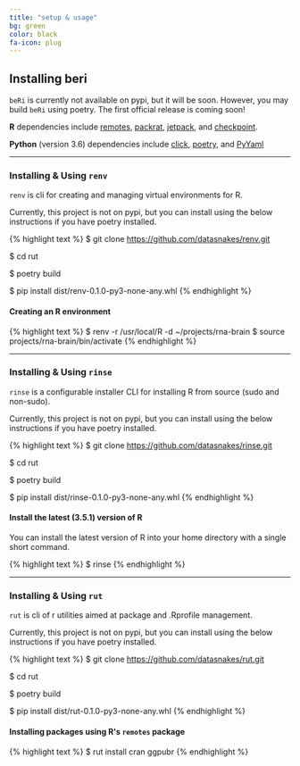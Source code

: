 ```yaml
---
title: "setup & usage"
bg: green
color: black
fa-icon: plug
---
```


## Installing beri

`beRi` is currently not available on pypi, but it will be soon. However, you may build `beRi` using poetry. The first official release is coming soon!

**R** dependencies include [remotes](https://github.com/r-lib/remotes), [packrat](https://github.com/rstudio/packrat), [jetpack](https://github.com/datasnakes/jetpack), and [checkpoint](https://github.com/RevolutionAnalytics/checkpoint).

**Python** (version 3.6) dependencies include [click](https://github.com/pallets/click), [poetry](https://github.com/sdispater/poetry), and [PyYaml](http://pyyaml.org/wiki/PyYAMLDocumentation)

-------------------------

### Installing & Using `renv`

`renv` is cli for creating and managing virtual environments for R.

Currently, this project is not on pypi, but you can install using the below
instructions if you have poetry installed.

{% highlight text %}
$ git clone https://github.com/datasnakes/renv.git  

$ cd rut  

$ poetry build  

$ pip install dist/renv-0.1.0-py3-none-any.whl
{% endhighlight %}

#### Creating an R environment

{% highlight text %}
$ renv -r /usr/local/R -d ~/projects/rna-brain
$ source projects/rna-brain/bin/activate
{% endhighlight %}

-------------------------

### Installing & Using `rinse`

`rinse` is a configurable installer CLI for installing R from source (sudo and non-sudo).

Currently, this project is not on pypi, but you can install using the below
instructions if you have poetry installed.

{% highlight text %}
$ git clone https://github.com/datasnakes/rinse.git  

$ cd rut  

$ poetry build  

$ pip install dist/rinse-0.1.0-py3-none-any.whl
{% endhighlight %}

#### Install the latest (3.5.1) version of R

You can install the latest version of R into your home directory with a single short command.

{% highlight text %}
$ rinse
{% endhighlight %}

-------------------------

### Installing & Using `rut`

`rut` is cli of r utilities aimed at package and .Rprofile management.

Currently, this project is not on pypi, but you can install using the below
instructions if you have poetry installed.

{% highlight text %}
$ git clone https://github.com/datasnakes/rut.git  

$ cd rut  

$ poetry build  

$ pip install dist/rut-0.1.0-py3-none-any.whl
{% endhighlight %}

#### Installing packages using R's `remotes` package

{% highlight text %}
$ rut install cran ggpubr
{% endhighlight %}
